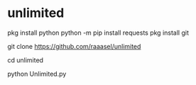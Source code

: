 # unlimited

pkg install python 
python -m pip install requests
pkg install git

git clone  https://github.com/raaasel/unlimited

cd unlimited

python Unlimited.py

